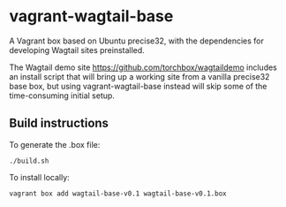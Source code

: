 vagrant-wagtail-base
====================

A Vagrant box based on Ubuntu precise32, with the dependencies for developing Wagtail
sites preinstalled.

The Wagtail demo site https://github.com/torchbox/wagtaildemo includes an install
script that will bring up a working site from a vanilla precise32 base box, but using
vagrant-wagtail-base instead will skip some of the time-consuming initial setup.

Build instructions
------------------
To generate the .box file:

    ./build.sh

To install locally:

    vagrant box add wagtail-base-v0.1 wagtail-base-v0.1.box
